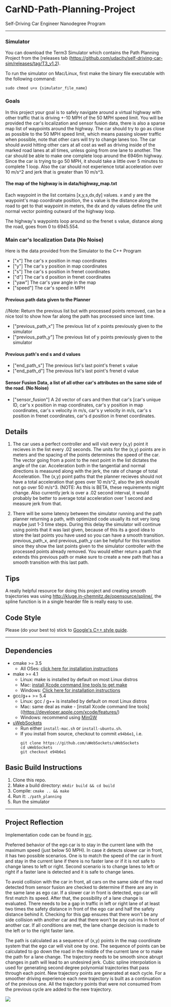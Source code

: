 # CarND-Path-Planning-Project
Self-Driving Car Engineer Nanodegree Program

---

### Simulator
You can download the Term3 Simulator which contains the Path Planning Project from the [releases tab (https://github.com/udacity/self-driving-car-sim/releases/tag/T3_v1.2).

To run the simulator on Mac/Linux, first make the binary file executable with the following command:
```shell
sudo chmod u+x {simulator_file_name}
```

### Goals
In this project your goal is to safely navigate around a virtual highway with other traffic that is driving +-10 MPH of the 50 MPH speed limit. You will be provided the car's localization and sensor fusion data, there is also a sparse map list of waypoints around the highway. The car should try to go as close as possible to the 50 MPH speed limit, which means passing slower traffic when possible, note that other cars will try to change lanes too. The car should avoid hitting other cars at all cost as well as driving inside of the marked road lanes at all times, unless going from one lane to another. The car should be able to make one complete loop around the 6946m highway. Since the car is trying to go 50 MPH, it should take a little over 5 minutes to complete 1 loop. Also the car should not experience total acceleration over 10 m/s^2 and jerk that is greater than 10 m/s^3.

#### The map of the highway is in data/highway_map.txt
Each waypoint in the list contains  [x,y,s,dx,dy] values. x and y are the waypoint's map coordinate position, the s value is the distance along the road to get to that waypoint in meters, the dx and dy values define the unit normal vector pointing outward of the highway loop.

The highway's waypoints loop around so the frenet s value, distance along the road, goes from 0 to 6945.554.

### Main car's localization Data (No Noise)
Here is the data provided from the Simulator to the C++ Program
  - ["x"] The car's x position in map coordinates
  - ["y"] The car's y position in map coordinates
  - ["s"] The car's s position in frenet coordinates
  - ["d"] The car's d position in frenet coordinates
  - ["yaw"] The car's yaw angle in the map
  - ["speed"] The car's speed in MPH

#### Previous path data given to the Planner

//Note: Return the previous list but with processed points removed, can be a nice tool to show how far along
the path has processed since last time.
  - ["previous_path_x"] The previous list of x points previously given to the simulator
  - ["previous_path_y"] The previous list of y points previously given to the simulator

#### Previous path's end s and d values
  - ["end_path_s"] The previous list's last point's frenet s value
  - ["end_path_d"] The previous list's last point's frenet d value

#### Sensor Fusion Data, a list of all other car's attributes on the same side of the road. (No Noise)
  - ["sensor_fusion"] A 2d vector of cars and then that car's [car's unique ID, car's x position in map coordinates, car's y position in map coordinates, car's x velocity in m/s, car's y velocity in m/s, car's s position in frenet coordinates, car's d position in frenet coordinates.

## Details

1. The car uses a perfect controller and will visit every (x,y) point it recieves in the list every .02 seconds. The units for the (x,y) points are in meters and the spacing of the points determines the speed of the car. The vector going from a point to the next point in the list dictates the angle of the car. Acceleration both in the tangential and normal directions is measured along with the jerk, the rate of change of total Acceleration. The (x,y) point paths that the planner recieves should not have a total acceleration that goes over 10 m/s^2, also the jerk should not go over 50 m/s^3. (NOTE: As this is BETA, these requirements might change. Also currently jerk is over a .02 second interval, it would probably be better to average total acceleration over 1 second and measure jerk from that.

2. There will be some latency between the simulator running and the path planner returning a path, with optimized code usually its not very long maybe just 1-3 time steps. During this delay the simulator will continue using points that it was last given, because of this its a good idea to store the last points you have used so you can have a smooth transition. previous_path_x, and previous_path_y can be helpful for this transition since they show the last points given to the simulator controller with the processed points already removed. You would either return a path that extends this previous path or make sure to create a new path that has a smooth transition with this last path.

## Tips

A really helpful resource for doing this project and creating smooth trajectories was using http://kluge.in-chemnitz.de/opensource/spline/, the spline function is in a single hearder file is really easy to use.

## Code Style

Please (do your best to) stick to [Google's C++ style guide](https://google.github.io/styleguide/cppguide.html).

---

## Dependencies

* cmake >= 3.5
  * All OSes: [click here for installation instructions](https://cmake.org/install/)
* make >= 4.1
  * Linux: make is installed by default on most Linux distros
  * Mac: [install Xcode command line tools to get make](https://developer.apple.com/xcode/features/)
  * Windows: [Click here for installation instructions](http://gnuwin32.sourceforge.net/packages/make.htm)
* gcc/g++ >= 5.4
  * Linux: gcc / g++ is installed by default on most Linux distros
  * Mac: same deal as make - [install Xcode command line tools]((https://developer.apple.com/xcode/features/)
  * Windows: recommend using [MinGW](http://www.mingw.org/)
* [uWebSockets](https://github.com/uWebSockets/uWebSockets)
  * Run either `install-mac.sh` or `install-ubuntu.sh`.
  * If you install from source, checkout to commit `e94b6e1`, i.e.
    ```
    git clone https://github.com/uWebSockets/uWebSockets
    cd uWebSockets
    git checkout e94b6e1
    ```

## Basic Build Instructions

1. Clone this repo.
2. Make a build directory: `mkdir build && cd build`
3. Compile: `cmake .. && make`
4. Run it: `./path_planning`
5. Run the simulator

---

## Project Reflection

Implementation code can be found in [src](./src).

Preferred behavior of the ego car is to stay in the current lane with the maximum speed (just below 50 MPH). In case it detects slower car in front, it has two possible scenarios. One is to match the speed of the car in front and stay in the current lane if there is no faster lane or if it is not safe to change lanes to left or right. Second scenario is to change lanes to left or right if a faster lane is detected and it is safe to change lanes.

To avoid collision with the car in front, all cars on the same side of the road detected from sensor fusion are checked to determine if there are any in the same lane as ego car. If a slower car in front is detected, ego car will first match its speed. After that, the possibility of a lane change is evaluated. There needs to be a gap in traffic in left or right lane of at least two times the safety distance in front of the ego car and half the safety distance behind it. Checking for this gap ensures that there won't be any side collision with another car and that there won't be any cut-ins in front of another car. If all conditions are met, the lane change decision is made to the left or to the right faster lane.

The path is calculated as a sequence of (x,y) points in the map coordinate system that the ego car will visit one by one. The sequence of points can be calculated to go down the road in the middle of the current lane or to make the path for a lane change. The trajectory needs to be smooth since abrupt changes in path will lead to an undesired jerk. Cubic spline interpolation is used for generating second degree polynomial trajectories that pass through each point. New trajectory points are generated at each cycle. For a smoother driving experience each new trajectory is built as a continuation of the previous one. All the trajectory points that were not consumed from the previous cycle are added to the new trajectory.

![](./resources/solution_lane_change.gif)
